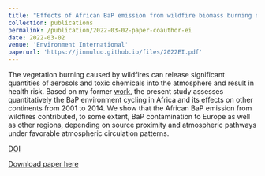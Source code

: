 ```yaml
---
title: "Effects of African BaP emission from wildfire biomass burning on regional and global environment and human health"
collection: publications
permalink: /publication/2022-03-02-paper-coauthor-ei 
date: 2022-03-02
venue: 'Environment International'
paperurl: 'https://jinmuluo.github.io/files/2022EI.pdf'
---
```

The vegetation burning caused by wildfires can release significant quantities of aerosols and 
toxic chemicals into the atmosphere and result in health risk. Based on my former [work](https://doi.org/10.1016/j.envpol.2020.114186), 
the present study assesses quantitatively the BaP environment cycling in Africa and its effects on other continents 
from 2001 to 2014.
We show that the African BaP emission from wildfires contributed, to some extent, 
BaP contamination to Europe as well as other regions, depending on source proximity 
and atmospheric pathways under favorable atmospheric circulation patterns.

[DOI](https://doi.org/10.1016/j.envint.2022.107162)

[Download paper here](https://jinmuluo.github.io/files/2022EI.pdf)
